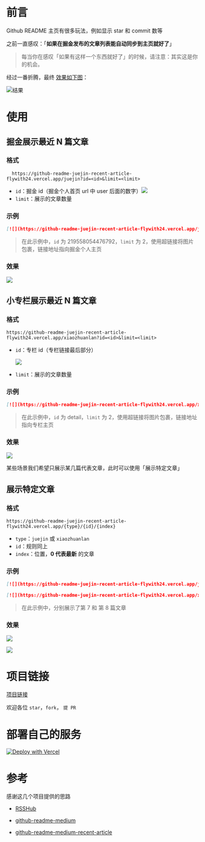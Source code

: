 # 前言

Github README 主页有很多玩法，例如显示 star 和 commit 数等

之前一直感叹：「**如果在掘金发布的文章列表能自动同步到主页就好了**」

> 每当你在感叹「如果有这样一个东西就好了」的时候，请注意：其实这是你的机会。


经过一番折腾，最终 [效果如下图](https://github.com/Flywith24)：

![结果](https://cdn.jsdelivr.net/gh/Flywith24/Album@master/img/202208140121373.png)

# 使用


## 掘金展示最近 N 篇文章

### 格式

```http
  https://github-readme-juejin-recent-article-flywith24.vercel.app/juejin?id=<id>&limit=<limit>
```

- `id`：掘金 id（掘金个人首页 url 中 user 后面的数字）![](https://cdn.jsdelivr.net/gh/Flywith24/Album@master/img/202208140035222.png)
- `limit`：展示的文章数量

### 示例

``` markdown
[![](https://github-readme-juejin-recent-article-flywith24.vercel.app/juejin?id=219558054476792&limit=2)](https://juejin.cn/user/219558054476792/posts)
```
> 在此示例中，`id` 为 219558054476792，`limit` 为 2，使用超链接将图片包裹，链接地址指向掘金个人主页



### 效果

![](https://github-readme-juejin-recent-article-flywith24.vercel.app/juejin?id=219558054476792&limit=2)

## 小专栏展示最近 N 篇文章

### 格式

```http
https://github-readme-juejin-recent-article-flywith24.vercel.app/xiaozhuanlan?id=<id>&limit=<limit>
```

- `id`：专栏 id（专栏链接最后部分）

  ![](https://cdn.jsdelivr.net/gh/Flywith24/Album@master/img/202208140045507.png)

- `limit`：展示的文章数量



### 示例

``` markdown
[![](https://github-readme-juejin-recent-article-flywith24.vercel.app/xiaozhuanlan?id=detail&limit=2)](https://xiaozhuanlan.com/detail)
```

> 在此示例中，`id` 为 detail，`limit` 为 2，使用超链接将图片包裹，链接地址指向专栏主页
>



### 效果

![](https://github-readme-juejin-recent-article-flywith24.vercel.app/xiaozhuanlan?id=detail&limit=2)



某些场景我们希望只展示某几篇代表文章，此时可以使用「展示特定文章」

## 展示特定文章

### 格式

``` 
https://github-readme-juejin-recent-article-flywith24.vercel.app/{type}/{id}/{index}
```

- `type`：`juejin` 或 `xiaozhuanlan`
- `id`：规则同上
- `index`：位置，**0 代表最新** 的文章



### 示例

```markdown
[![](https://github-readme-juejin-recent-article-flywith24.vercel.app/juejin/219558054476792/6)](https://github-readme-juejin-recent-article-flywith24.vercel.app/juejin/219558054476792/6)

[![](https://github-readme-juejin-recent-article-flywith24.vercel.app/xiaozhuanlan/detail/7)](https://github-readme-juejin-recent-article-flywith24.vercel.app/xiaozhuanlan/detail/7)
```

> 在此示例中，分别展示了第 7 和 第 8 篇文章
>


### 效果

[![](https://github-readme-juejin-recent-article-flywith24.vercel.app/juejin/219558054476792/6)](https://github-readme-juejin-recent-article-flywith24.vercel.app/juejin/219558054476792/6)

[![](https://github-readme-juejin-recent-article-flywith24.vercel.app/xiaozhuanlan/detail/7)](https://github-readme-juejin-recent-article-flywith24.vercel.app/xiaozhuanlan/detail/7)



# 项目链接

[项目链接](https://github.com/Flywith24/github-juejin-readme-rss)

欢迎各位 `star`，`fork`， `提 PR`

# 部署自己的服务

[![Deploy with Vercel](https://vercel.com/button)](https://vercel.com/import/git?s=https://github.com/Flywith24/github-juejin-readme-rss)


# 参考

感谢这几个项目提供的思路

- [RSSHub](https://github.com/DIYgod/RSSHub)

- [github-readme-medium](https://github.com/omidnikrah/github-readme-medium)

- [github-readme-medium-recent-article](https://github.com/bxcodec/github-readme-medium-recent-article)
